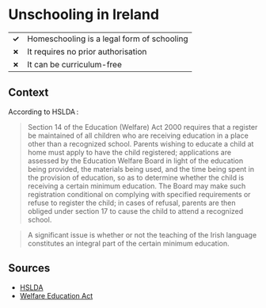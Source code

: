 # Unschooling in Ireland
| | |
|-|-|
| __✓__ | Homeschooling is a legal form of schooling |
| __✗__ | It requires no prior authorisation |
| __✗__ | It can be curriculum-free |

## Context

According to HSLDA :

> Section 14 of the Education (Welfare) Act 2000 requires that a register be maintained of all children who are receiving education in a place other than a recognized school. Parents wishing to educate a child at home must apply to have the child registered; applications are assessed by the Education Welfare Board in light of the education being provided, the materials being used, and the time being spent in the provision of education, so as to determine whether the child is receiving a certain minimum education. The Board may make such registration conditional on complying with specified requirements or refuse to register the child; in cases of refusal, parents are then obliged under section 17 to cause the child to attend a recognized school. 

> A significant issue is whether or not the teaching of the Irish language constitutes an integral part of the certain minimum education.
> 
## Sources

* [HSLDA](https://hslda.org/post/ireland)
* [Welfare Education Act](https://www.irishstatutebook.ie/eli/2000/act/22/section/14/enacted/en/html#sec14)
